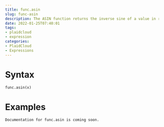 ```yaml
---
title: func.asin
slug: func-asin
description: The ASIN function returns the inverse sine of a value in radians
date: 2022-01-25T07:40:01
tags:
- plaidcloud
- expression
categories:
- PlaidCloud
- Expressions
---
```



# Syntax



```
func.asin(x)
```


# Examples



```
Documentation for func.asin is coming soon.
```
